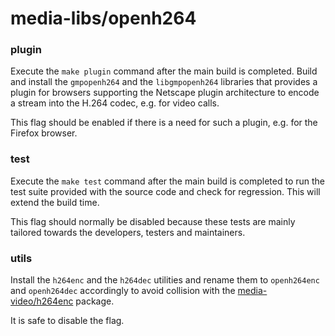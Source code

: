 # media-libs/openh264

### plugin
Execute the `make plugin` command after the main build is completed. Build and install the `gmpopenh264` and the `libgmpopenh264` libraries that provides a plugin for browsers supporting the Netscape plugin architecture to encode a stream into the H.264 codec, e.g. for video calls.

This flag should be enabled if there is a need for such a plugin, e.g. for the Firefox browser.

### test
Execute the `make test` command after the main build is completed to run the test suite provided with the source code and check for regression. This will extend the build time.

This flag should normally be disabled because these tests are mainly tailored towards the developers, testers and maintainers.

### utils
Install the `h264enc` and the `h264dec` utilities and rename them to `openh264enc` and `openh264dec` accordingly to avoid collision with the [media-video/h264enc](../media-video/h264enc.md) package.

It is safe to disable the flag.
